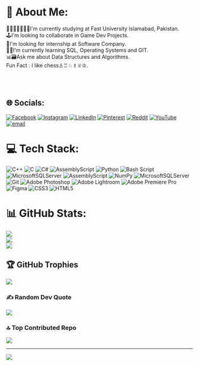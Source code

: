 # 💫 About Me:
👩🏻‍💻📓✍🏻💡I'm currently studying at Fast University Islamabad, Pakistan.<br>🕹️I'm looking to collaborate in Game Dev Projects.<br>💼I'm looking for internship at Software Company.<br>👨‍💻I'm currently learning SQL, Operating Systems and GIT.<br>📊🗃️Ask me about Data Structures and Algorithms.<br>Fun Fact : I like chess♙♖♘♗♕♔.<br><br><br><br> 


## 🌐 Socials:
[![Facebook](https://img.shields.io/badge/Facebook-%231877F2.svg?logo=Facebook&logoColor=white)](https://facebook.com/uzair.majeed.16) [![Instagram](https://img.shields.io/badge/Instagram-%23E4405F.svg?logo=Instagram&logoColor=white)](https://instagram.com/_uzair_majeed_) [![LinkedIn](https://img.shields.io/badge/LinkedIn-%230077B5.svg?logo=linkedin&logoColor=white)](https://linkedin.com/in/uzair-majeed-605611319) [![Pinterest](https://img.shields.io/badge/Pinterest-%23E60023.svg?logo=Pinterest&logoColor=white)](https://pinterest.com/majeed0850) [![Reddit](https://img.shields.io/badge/Reddit-%23FF4500.svg?logo=Reddit&logoColor=white)](https://reddit.com/user/Realistic_Party2827) [![YouTube](https://img.shields.io/badge/YouTube-%23FF0000.svg?logo=YouTube&logoColor=white)](https://youtube.com/@platypus_642)[![email](https://img.shields.io/badge/Email-D14836?logo=gmail&logoColor=white)](mailto:uzairmjd886@gmail.com) 

# 💻 Tech Stack:
![C++](https://img.shields.io/badge/c++-%2300599C.svg?style=for-the-badge&logo=c%2B%2B&logoColor=white) ![C](https://img.shields.io/badge/c-%2300599C.svg?style=for-the-badge&logo=c&logoColor=white) ![C#](https://img.shields.io/badge/c%23-%23239120.svg?style=for-the-badge&logo=csharp&logoColor=white) ![AssemblyScript](https://img.shields.io/badge/assembly%20script-%23000000.svg?style=for-the-badge&logo=assemblyscript&logoColor=white) ![Python](https://img.shields.io/badge/python-3670A0?style=for-the-badge&logo=python&logoColor=ffdd54) ![Bash Script](https://img.shields.io/badge/bash_script-%23121011.svg?style=for-the-badge&logo=gnu-bash&logoColor=white) ![MicrosoftSQLServer](https://img.shields.io/badge/Microsoft%20SQL%20Server-CC2927?style=for-the-badge&logo=microsoft%20sql%20server&logoColor=white) ![AssemblyScript](https://img.shields.io/badge/assembly%20script-%23000000.svg?style=for-the-badge&logo=assemblyscript&logoColor=white) ![NumPy](https://img.shields.io/badge/numpy-%23013243.svg?style=for-the-badge&logo=numpy&logoColor=white) ![MicrosoftSQLServer](https://img.shields.io/badge/Microsoft%20SQL%20Server-CC2927?style=for-the-badge&logo=microsoft%20sql%20server&logoColor=white) ![Git](https://img.shields.io/badge/git-%23F05033.svg?style=for-the-badge&logo=git&logoColor=white) ![Adobe Photoshop](https://img.shields.io/badge/adobe%20photoshop-%2331A8FF.svg?style=for-the-badge&logo=adobe%20photoshop&logoColor=white) ![Adobe Lightroom](https://img.shields.io/badge/Adobe%20Lightroom-31A8FF.svg?style=for-the-badge&logo=Adobe%20Lightroom&logoColor=white) ![Adobe Premiere Pro](https://img.shields.io/badge/Adobe%20Premiere%20Pro-9999FF.svg?style=for-the-badge&logo=Adobe%20Premiere%20Pro&logoColor=white) ![Figma](https://img.shields.io/badge/figma-%23F24E1E.svg?style=for-the-badge&logo=figma&logoColor=white) ![CSS3](https://img.shields.io/badge/css3-%231572B6.svg?style=for-the-badge&logo=css3&logoColor=white) ![HTML5](https://img.shields.io/badge/html5-%23E34F26.svg?style=for-the-badge&logo=html5&logoColor=white)
# 📊 GitHub Stats:
![](https://github-readme-stats.vercel.app/api?username=Uzair-Majeed&theme=dark&hide_border=false&include_all_commits=true&count_private=true)<br/>
![](https://nirzak-streak-stats.vercel.app/?user=Uzair-Majeed&theme=dark&hide_border=false)<br/>
![](https://github-readme-stats.vercel.app/api/top-langs/?username=Uzair-Majeed&theme=dark&hide_border=false&include_all_commits=true&count_private=true&layout=compact)

## 🏆 GitHub Trophies
![](https://github-profile-trophy.vercel.app/?username=Uzair-Majeed&theme=radical&no-frame=false&no-bg=true&margin-w=4)

### ✍️ Random Dev Quote
![](https://quotes-github-readme.vercel.app/api?type=horizontal&theme=dark)

### 🔝 Top Contributed Repo
![](https://github-contributor-stats.vercel.app/api?username=Uzair-Majeed&limit=5&theme=dark&combine_all_yearly_contributions=true)

---
[![](https://visitcount.itsvg.in/api?id=Uzair-Majeed&icon=0&color=0)](https://visitcount.itsvg.in)

<!-- Proudly created with GPRM ( https://gprm.itsvg.in ) -->
